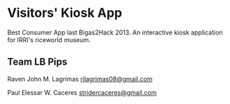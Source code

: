 Visitors' Kiosk App
============

Best Consumer App last Bigas2Hack 2013. An interactive kiosk application for IRRI's riceworld museum.

Team LB Pips
--------------------

Raven John M. Lagrimas
rjlagrimas08@gmail.com

Paul Elessar W. Caceres
stridercaceres@gmail.com
